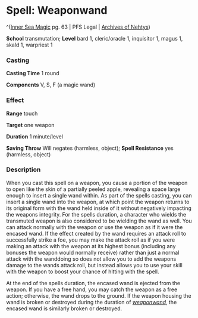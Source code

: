 # Spell: Weaponwand

^([Inner Sea Magic][ss-weaponwand] pg. 63 | PFS Legal | [Archives of Nehtys][sn-weaponwand])

**School** transmutation; **Level** bard 1, cleric/oracle 1, inquisitor 1, magus 1, skald 1, warpriest 1

### Casting

**Casting Time** 1 round  

**Components** V, S, F (a magic wand)

### Effect

**Range** touch  

**Target** one weapon  

**Duration** 1 minute/level  

**Saving Throw** Will negates (harmless, object); **Spell Resistance** yes (harmless, object)

### Description

When you cast this spell on a weapon, you cause a portion of the weapon to open like the skin of a partially peeled apple, revealing a space large enough to insert a single wand within. As part of the spells casting, you can insert a single wand into the weapon, at which point the weapon returns to its original form with the wand held inside of it without negatively impacting the weapons integrity. For the spells duration, a character who wields the transmuted weapon is also considered to be wielding the wand as well. You can attack normally with the weapon or use the weapon as if it were the encased wand. If the effect created by the wand requires an attack roll to successfully strike a foe, you may make the attack roll as if you were making an attack with the weapon at its highest bonus (including any bonuses the weapon would normally receive) rather than just a normal attack with the wanddoing so does not allow you to add the weapons damage to the wands attack roll, but instead allows you to use your skill with the weapon to boost your chance of hitting with the spell.  

At the end of the spells duration, the encased wand is ejected from the weapon. If you have a free hand, you may catch the weapon as a free action; otherwise, the wand drops to the ground. If the weapon housing the wand is broken or destroyed during the duration of _[weaponwand]_, the encased wand is similarly broken or destroyed.

[ss-weaponwand]: http://paizo.com/store/games/rolep
[sn-weaponwand]: http://www.archivesofnethys.com/SpellDisplay.aspx?ItemName=Weaponwand
[weaponwand]: http://www.archivesofnethys.com/SpellDisplay.aspx?ItemName=weaponwand